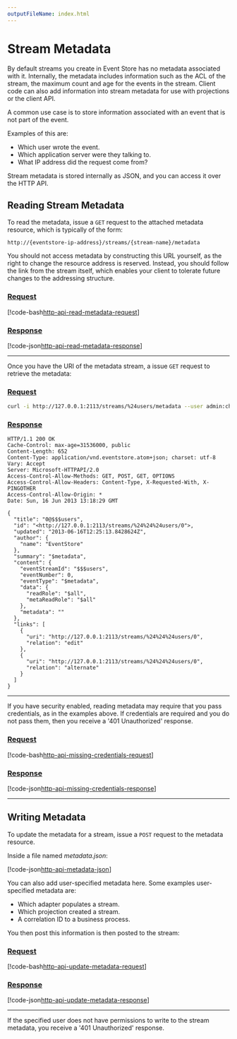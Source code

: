 ```yaml
---
outputFileName: index.html
---
```


# Stream Metadata

By default streams you create in Event Store has no metadata associated with it. Internally, the metadata includes information such as the ACL of the stream, the maximum count and age for the events in the stream. Client code can also add information into stream metadata for use with projections or the client API.

A common use case is to store information associated with an event that is not part of the event.

Examples of this are:

-   Which user wrote the event.
-   Which application server were they talking to.
-   What IP address did the request come from?

Stream metadata is stored internally as JSON, and you can access it over the HTTP API.

## Reading Stream Metadata

To read the metadata, issue a `GET` request to the attached metadata resource, which is typically of the form:

```http
http://{eventstore-ip-address}/streams/{stream-name}/metadata
```

You should not access metadata by constructing this URL yourself, as the right to change the resource address is reserved. Instead, you should follow the link from the stream itself, which enables your client to tolerate future changes to the addressing structure.

### [Request](#tab/tabid-1)

[!code-bash[http-api-read-metadata-request](~/code-examples/http-api/read-metadata.sh?start=1&end=1)]

### [Response](#tab/tabid-2)

[!code-json[http-api-read-metadata-response](~/code-examples/http-api/read-metadata.sh?range=3-46,123-)]

* * *

Once you have the URI of the metadata stream, a issue `GET` request to retrieve the metadata:

### [Request](#tab/tabid-3)

```bash
curl -i http://127.0.0.1:2113/streams/%24users/metadata --user admin:changeit
```

### [Response](#tab/tabid-4)

<!-- TODO: Incorrect -->

```http
HTTP/1.1 200 OK
Cache-Control: max-age=31536000, public
Content-Length: 652
Content-Type: application/vnd.eventstore.atom+json; charset: utf-8
Vary: Accept
Server: Microsoft-HTTPAPI/2.0
Access-Control-Allow-Methods: GET, POST, GET, OPTIONS
Access-Control-Allow-Headers: Content-Type, X-Requested-With, X-PINGOTHER
Access-Control-Allow-Origin: *
Date: Sun, 16 Jun 2013 13:18:29 GMT

{
  "title": "0@$$$users",
  "id": "<http://127.0.0.1:2113/streams/%24%24%24users/0">,
  "updated": "2013-06-16T12:25:13.8428624Z",
  "author": {
    "name": "EventStore"
  },
  "summary": "$metadata",
  "content": {
    "eventStreamId": "$$$users",
    "eventNumber": 0,
    "eventType": "$metadata",
    "data": {
      "readRole": "$all",
      "metaReadRole": "$all"
    },
    "metadata": ""
  },
  "links": [
    {
      "uri": "http://127.0.0.1:2113/streams/%24%24%24users/0",
      "relation": "edit"
    },
    {
      "uri": "http://127.0.0.1:2113/streams/%24%24%24users/0",
      "relation": "alternate"
    }
  ]
}
```

* * *

If you have security enabled, reading metadata may require that you pass credentials, as in the examples above. If credentials are required and you do not pass them, then you receive a '401 Unauthorized' response.

### [Request](#tab/tabid-5)

[!code-bash[http-api-missing-credentials-request](~/code-examples/http-api/missing-credentials.sh?start=1&end=1)]

### [Response](#tab/tabid-6)

[!code-json[http-api-missing-credentials-response](~/code-examples/http-api/missing-credentials.sh?range=3-)]

* * *

## Writing Metadata

To update the metadata for a stream, issue a `POST` request to the metadata resource.

Inside a file named _metadata.json_:

[!code-json[http-api-metadata-json](~/code-examples/http-api/metadata.json)]

You can also add user-specified metadata here. Some examples user-specified metadata are:

-   Which adapter populates a stream.
-   Which projection created a stream.
-   A correlation ID to a business process.

You then post this information is then posted to the stream:

### [Request](#tab/tabid-7)

[!code-bash[http-api-update-metadata-request](~/code-examples/http-api/update-metadata.sh?start=1&end=1)]

### [Response](#tab/tabid-8)

[!code-json[http-api-update-metadata-response](~/code-examples/http-api/update-metadata.sh?range=3-)]

* * *

If the specified user does not have permissions to write to the stream metadata, you receive a '401 Unauthorized' response.
